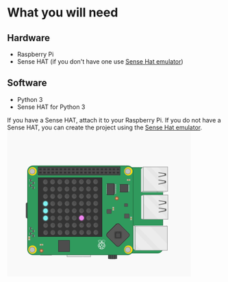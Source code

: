 # What you will need #
 ## Hardware ##
 <ul>
  <li>Raspberry Pi</li>
  <li>Sense HAT (if you don't have one use <a href="https://trinket.io/sense-hat">Sense Hat emulator</a>)</li>
 </ul>
 
 ## Software ##
 <ul>
<li>Python 3</li>
  <li>Sense HAT for Python 3</li>
  </ul>
  
  If you have a Sense HAT, attach it to your Raspberry Pi.
  If you do not have a Sense HAT, you can create the project using the <a href="https://trinket.io/sense-hat">Sense Hat emulator</a>.
<img src="image.png">
